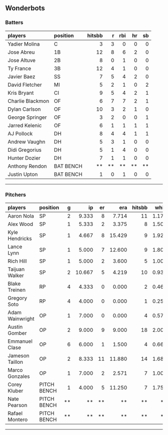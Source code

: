 ## Wonderbots

### Batters

 
|players          |position  | hitsbb|  r| rbi| hr| sb| 
|:----------------|:---------|------:|--:|---:|--:|--:| 
|Yadier Molina    |C         |      3|  3|   0|  0|  0| 
|Jose Abreu       |1B        |     12|  8|   6|  2|  0| 
|Jose Altuve      |2B        |      8|  0|   1|  0|  0| 
|Ty France        |3B        |     12|  4|   1|  0|  0| 
|Javier Baez      |SS        |      7|  5|   4|  2|  0| 
|David Fletcher   |MI        |      5|  2|   1|  0|  2| 
|Kris Bryant      |CI        |      9|  5|   4|  2|  1| 
|Charlie Blackmon |OF        |      6|  7|   7|  2|  1| 
|Dylan Carlson    |OF        |     10|  3|   2|  1|  0| 
|George Springer  |OF        |      3|  2|   0|  0|  1| 
|Jarred Kelenic   |OF        |      6|  1|   1|  1|  1| 
|AJ Pollock       |DH        |      8|  4|   4|  1|  1| 
|Andrew Vaughn    |DH        |      5|  3|   1|  0|  0| 
|Didi Gregorius   |DH        |      5|  1|   4|  0|  0| 
|Hunter Dozier    |DH        |      7|  1|   1|  0|  0| 
|Anthony Rendon   |BAT BENCH |     **| **|  **| **| **| 
|Justin Upton     |BAT BENCH |      1|  0|   1|  0|  0| 

* * *

### Pitchers

 
|players         |position    |  g|     ip| er|    era| hitsbb|  whip| so|  w| sv| 
|:---------------|:-----------|--:|------:|--:|------:|------:|-----:|--:|--:|--:| 
|Aaron Nola      |SP          |  2|  9.333|  8|  7.714|     11| 1.179| 12|  0|  0| 
|Alex Wood       |SP          |  1|  5.333|  2|  3.375|      8| 1.500|  5|  0|  0| 
|Kyle Hendricks  |SP          |  1|  4.667|  8| 15.429|      9| 1.929|  4|  0|  0| 
|Lance Lynn      |SP          |  1|  5.000|  7| 12.600|      9| 1.800|  7|  0|  0| 
|Rich Hill       |SP          |  1|  5.000|  2|  3.600|      5| 1.000|  8|  0|  0| 
|Taijuan Walker  |SP          |  2| 10.667|  5|  4.219|     10| 0.937|  9|  0|  0| 
|Blake Treinen   |RP          |  4|  4.333|  0|  0.000|      2| 0.462|  4|  2|  1| 
|Gregory Soto    |RP          |  4|  4.000|  0|  0.000|      1| 0.250|  4|  0|  2| 
|Adam Wainwright |OP          |  1|  7.000|  0|  0.000|      4| 0.571|  5|  1|  0| 
|Austin Gomber   |OP          |  2|  9.000|  9|  9.000|     18| 2.000| 10|  0|  0| 
|Emmanuel Clase  |OP          |  6|  6.000|  1|  1.500|      4| 0.667|  6|  0|  2| 
|Jameson Taillon |OP          |  2|  8.333| 11| 11.880|     14| 1.680| 10|  0|  0| 
|Marco Gonzales  |OP          |  1|  7.000|  2|  2.571|      7| 1.000|  4|  1|  0| 
|Corey Kluber    |PITCH BENCH |  1|  4.000|  5| 11.250|      7| 1.750|  6|  0|  0| 
|Nate Pearson    |PITCH BENCH | **|     **| **|     **|     **|    **| **| **| **| 
|Rafael Montero  |PITCH BENCH | **|     **| **|     **|     **|    **| **| **| **| 


* * *


